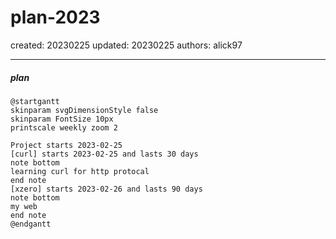 # plan-2023

created: 20230225 updated: 20230225 authors: alick97

---

##### plan

```puml
@startgantt
skinparam svgDimensionStyle false
skinparam FontSize 10px
printscale weekly zoom 2

Project starts 2023-02-25
[curl] starts 2023-02-25 and lasts 30 days
note bottom
learning curl for http protocal
end note
[xzero] starts 2023-02-26 and lasts 90 days
note bottom
my web
end note
@endgantt
```